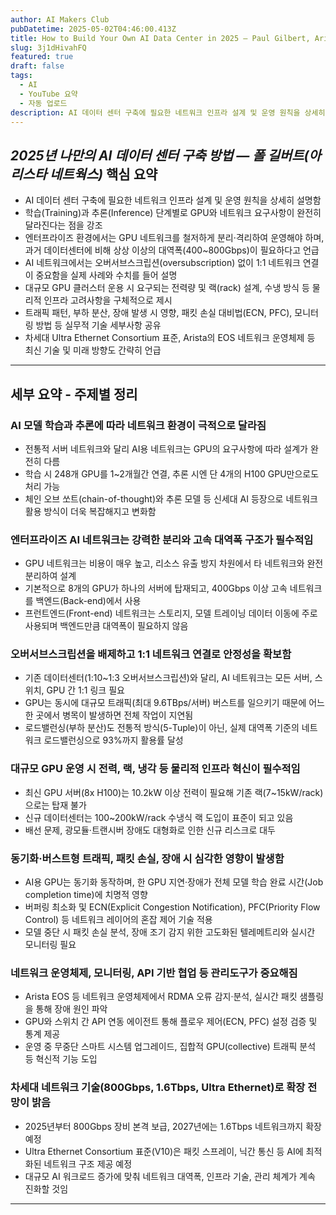 ```yaml
---
author: AI Makers Club
pubDatetime: 2025-05-02T04:46:00.413Z
title: How to Build Your Own AI Data Center in 2025 — Paul Gilbert, Arista Networks
slug: 3j1dHivahFQ
featured: true
draft: false
tags:
  - AI
  - YouTube 요약
  - 자동 업로드
description: AI 데이터 센터 구축에 필요한 네트워크 인프라 설계 및 운영 원칙을 상세히 설명함 학습(Training)과 추론(Inference) 단계별로 GPU와 네트워크 요구사항이 완전히 
---
```


## *2025년 나만의 AI 데이터 센터 구축 방법 — 폴 길버트(아리스타 네트웍스)* 핵심 요약

- AI 데이터 센터 구축에 필요한 네트워크 인프라 설계 및 운영 원칙을 상세히 설명함
- 학습(Training)과 추론(Inference) 단계별로 GPU와 네트워크 요구사항이 완전히 달라진다는 점을 강조
- 엔터프라이즈 환경에서는 GPU 네트워크를 철저하게 분리·격리하여 운영해야 하며, 과거 데이터센터에 비해 상상 이상의 대역폭(400~800Gbps)이 필요하다고 언급
- AI 네트워크에서는 오버서브스크립션(oversubscription) 없이 1:1 네트워크 연결이 중요함을 실제 사례와 수치를 들어 설명
- 대규모 GPU 클러스터 운용 시 요구되는 전력량 및 랙(rack) 설계, 수냉 방식 등 물리적 인프라 고려사항을 구체적으로 제시
- 트래픽 패턴, 부하 분산, 장애 발생 시 영향, 패킷 손실 대비법(ECN, PFC), 모니터링 방법 등 실무적 기술 세부사항 공유
- 차세대 Ultra Ethernet Consortium 표준, Arista의 EOS 네트워크 운영체제 등 최신 기술 및 미래 방향도 간략히 언급

---

## 세부 요약 - 주제별 정리

### AI 모델 학습과 추론에 따라 네트워크 환경이 극적으로 달라짐

- 전통적 서버 네트워크와 달리 AI용 네트워크는 GPU의 요구사항에 따라 설계가 완전히 다름
- 학습 시 248개 GPU를 1~2개월간 연결, 추론 시엔 단 4개의 H100 GPU만으로도 처리 가능
- 체인 오브 쏘트(chain-of-thought)와 추론 모델 등 신세대 AI 등장으로 네트워크 활용 방식이 더욱 복잡해지고 변화함

### 엔터프라이즈 AI 네트워크는 강력한 분리와 고속 대역폭 구조가 필수적임

- GPU 네트워크는 비용이 매우 높고, 리소스 유출 방지 차원에서 타 네트워크와 완전 분리하여 설계
- 기본적으로 8개의 GPU가 하나의 서버에 탑재되고, 400Gbps 이상 고속 네트워크를 백엔드(Back-end)에서 사용
- 프런트엔드(Front-end) 네트워크는 스토리지, 모델 트레이닝 데이터 이동에 주로 사용되며 백엔드만큼 대역폭이 필요하지 않음

### 오버서브스크립션을 배제하고 1:1 네트워크 연결로 안정성을 확보함

- 기존 데이터센터(1:10~1:3 오버서브스크립션)와 달리, AI 네트워크는 모든 서버, 스위치, GPU 간 1:1 링크 필요
- GPU는 동시에 대규모 트래픽(최대 9.6TBps/서버) 버스트를 일으키기 때문에 어느 한 곳에서 병목이 발생하면 전체 작업이 지연됨
- 로드밸런싱(부하 분산)도 전통적 방식(5-Tuple)이 아닌, 실제 대역폭 기준의 네트워크 로드밸런싱으로 93%까지 활용률 달성

### 대규모 GPU 운영 시 전력, 랙, 냉각 등 물리적 인프라 혁신이 필수적임

- 최신 GPU 서버(8x H100)는 10.2kW 이상 전력이 필요해 기존 랙(7~15kW/rack)으로는 탑재 불가
- 신규 데이터센터는 100~200kW/rack 수냉식 랙 도입이 표준이 되고 있음
- 배선 문제, 광모듈·트랜시버 장애도 대형화로 인한 신규 리스크로 대두

### 동기화·버스트형 트래픽, 패킷 손실, 장애 시 심각한 영향이 발생함

- AI용 GPU는 동기화 동작하며, 한 GPU 지연·장애가 전체 모델 학습 완료 시간(Job completion time)에 치명적 영향
- 버퍼링 최소화 및 ECN(Explicit Congestion Notification), PFC(Priority Flow Control) 등 네트워크 레이어의 혼잡 제어 기술 적용
- 모델 중단 시 패킷 손실 분석, 장애 조기 감지 위한 고도화된 텔레메트리와 실시간 모니터링 필요

### 네트워크 운영체제, 모니터링, API 기반 협업 등 관리도구가 중요해짐

- Arista EOS 등 네트워크 운영체제에서 RDMA 오류 감지·분석, 실시간 패킷 샘플링을 통해 장애 원인 파악
- GPU와 스위치 간 API 연동 에이전트 통해 플로우 제어(ECN, PFC) 설정 검증 및 통계 제공
- 운영 중 무중단 스마트 시스템 업그레이드, 집합적 GPU(collective) 트래픽 분석 등 혁신적 기능 도입

### 차세대 네트워크 기술(800Gbps, 1.6Tbps, Ultra Ethernet)로 확장 전망이 밝음

- 2025년부터 800Gbps 장비 본격 보급, 2027년에는 1.6Tbps 네트워크까지 확장 예정
- Ultra Ethernet Consortium 표준(V10)은 패킷 스프레이, 닉간 통신 등 AI에 최적화된 네트워크 구조 제공 예정
- 대규모 AI 워크로드 증가에 맞춰 네트워크 대역폭, 인프라 기술, 관리 체계가 계속 진화할 것임

---
